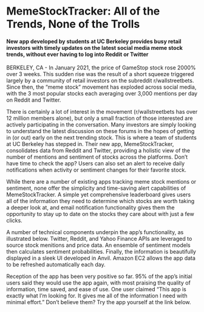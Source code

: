 # MemeStockTracker: All of the Trends, None of the Trolls

#### New app developed by students at UC Berkeley provides busy retail investors with timely updates on the latest social media meme stock trends, without ever having to log into Reddit or Twitter

BERKELEY, CA - In January 2021, the price of GameStop stock rose 2000% over 3 weeks. This sudden rise was the result of a short squeeze triggered largely by a community of retail investors on the subreddit r/wallstreetbets. Since then, the “meme stock” movement has exploded across social media, with the 3 most popular stocks each averaging over 3,000 mentions per day on Reddit and Twitter. 

There is certainly a lot of interest in the movement (r/wallstreetbets has over 12 million members alone), but only a small fraction of those interested are actively participating in the conversation. Many investors are simply looking to understand the latest discussion on these forums in the hopes of getting in (or out) early on the next trending stock. This is where a team of students at UC Berkeley has stepped in. Their new app, MemeStockTracker, consolidates data from Reddit and Twitter, providing a holistic view of the number of mentions and sentiment of stocks across the platforms. Don’t have time to check the app? Users can also set an alert to receive daily notifications when activity or sentiment changes for their favorite stock. 

While there are a number of existing apps tracking meme stock mentions or sentiment, none offer the simplicity and time-saving alert capabilities of MemeStockTracker. A simple yet comprehensive leaderboard gives users all of the information they need to determine which stocks are worth taking a deeper look at, and email notification functionality gives them the opportunity to stay up to date on the stocks they care about with just a few clicks.

A number of technical components underpin the app’s functionality, as illustrated below. Twitter, Reddit, and Yahoo Finance APIs are leveraged to source stock menitions and price data. An ensemble of sentiment models then calculates sentiment probabilities. Finally, the information is beautifully displayed in a sleek UI developed in Anvil. Amazon EC2 allows the app data to be refreshed automatically each day.

Reception of the app has been very positive so far. 95% of the app’s initial users said they would use the app again, with most praising the quality of information, time saved, and ease of use. One user claimed “This app is exactly what I’m looking for. It gives me all of the information I need with minimal effort.” Don’t believe them? Try the app yourself at the link below.
